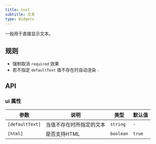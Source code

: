 ```yaml
---
title: text
subtitle: 文本
type: Widgets
---
```


一般用于直接显示文本。

## 规则

- 强制取消 `required` 效果
- 若不指定 `defaultText` 值不存在时自动渲染 `-`

## API

### ui 属性

| 参数            | 说明                     | 类型     | 默认值 |
| --------------- | ------------------------ | -------- | ------ |
| `[defaultText]` | 当值不存在时所指定的文本 | `string` | `-`    |
| `[html]` | 是否支持HTML | `boolean` | `true` |
